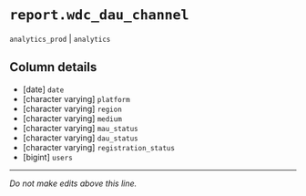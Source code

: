 # `report.wdc_dau_channel`
`analytics_prod` | `analytics`

## Column details
* [date]      `date`
* [character varying] `platform`
* [character varying] `region`
* [character varying] `medium`
* [character varying] `mau_status`
* [character varying] `dau_status`
* [character varying] `registration_status`
* [bigint]    `users`

-------------------------------------------------------------------------------
*Do not make edits above this line.*
